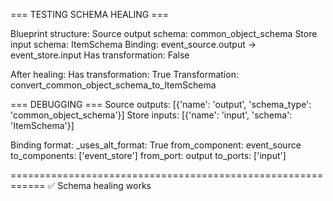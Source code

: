 === TESTING SCHEMA HEALING ===

Blueprint structure:
  Source output schema: common_object_schema
  Store input schema: ItemSchema
  Binding: event_source.output → event_store.input
  Has transformation: False

After healing:
  Has transformation: True
  Transformation: convert_common_object_schema_to_ItemSchema

=== DEBUGGING ===
Source outputs: [{'name': 'output', 'schema_type': 'common_object_schema'}]
Store inputs: [{'name': 'input', 'schema': 'ItemSchema'}]

Binding format:
  _uses_alt_format: True
  from_component: event_source
  to_components: ['event_store']
  from_port: output
  to_ports: ['input']

============================================================
✅ Schema healing works
